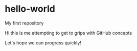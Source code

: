# hello-world
My first repository

Hi this is me attempting to get to grips with GitHub concepts

Let's hope we can progress quickly!
